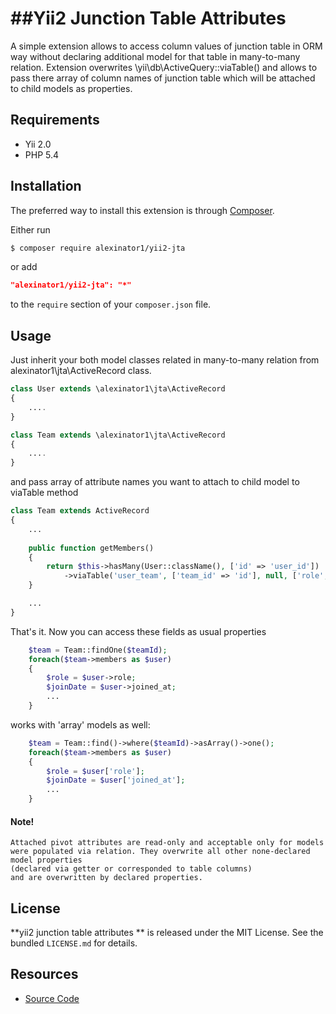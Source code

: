 ##Yii2 Junction Table Attributes 
=================
A simple extension allows to access column values of junction table in ORM way without declaring additional model for that table in many-to-many relation.
Extension overwrites \yii\db\ActiveQuery::viaTable() and  allows to pass there array of column names of junction table
which will be attached to child models as properties. 


## Requirements

- Yii 2.0
- PHP 5.4

## Installation

The preferred way to install this extension is through [Composer](http://getcomposer.org/).

Either run


```bash
$ composer require alexinator1/yii2-jta
```

or add

```json
"alexinator1/yii2-jta": "*"
```

to the `require` section of your `composer.json` file.


## Usage

Just inherit your both model classes related in many-to-many relation from alexinator1\jta\ActiveRecord class.


```php
class User extends \alexinator1\jta\ActiveRecord
{
    ....
}
```


```php
class Team extends \alexinator1\jta\ActiveRecord
{
    ....
}
```

and pass array of attribute names you want to attach to child model to viaTable method


```php
class Team extends ActiveRecord
{
    ...
    
    public function getMembers()
    {
        return $this->hasMany(User::className(), ['id' => 'user_id'])
            ->viaTable('user_team', ['team_id' => 'id'], null, ['role', 'joined_at']);
    }

    ...
}
```

That's it. Now you can access these fields as usual properties

```php
    $team = Team::findOne($teamId);
    foreach($team->members as $user)
    {
        $role = $user->role;
        $joinDate = $user->joined_at;
        ...
    }
```

works with 'array' models as well:


```php
    $team = Team::find()->where($teamId)->asArray()->one();
    foreach($team->members as $user)
    {
        $role = $user['role'];
        $joinDate = $user['joined_at'];
        ...
    }
```

#### Note!
```
Attached pivot attributes are read-only and acceptable only for models 
were populated via relation. They overwrite all other none-declared model properties
(declared via getter or corresponded to table columns)
and are overwritten by declared properties.
```


## License

**yii2 junction table attributes ** is released under the MIT License. See the bundled `LICENSE.md` for details.


## Resources

- [Source Code](https://github.com/alexinator1/yii2-jta)